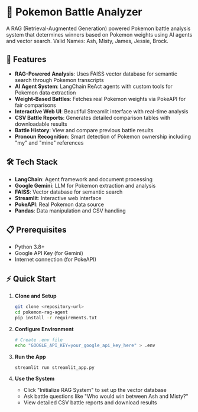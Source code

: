 # 👾 Pokemon Battle Analyzer

A RAG (Retrieval-Augmented Generation) powered Pokemon battle analysis system that determines winners based on Pokemon weights using AI agents and vector search.
Valid Names: Ash, Misty, James, Jessie, Brock.

## 🚀 Features

- **RAG-Powered Analysis**: Uses FAISS vector database for semantic search through Pokemon transcripts
- **AI Agent System**: LangChain ReAct agents with custom tools for Pokemon data extraction
- **Weight-Based Battles**: Fetches real Pokemon weights via PokeAPI for fair comparisons
- **Interactive Web UI**: Beautiful Streamlit interface with real-time analysis
- **CSV Battle Reports**: Generates detailed comparison tables with downloadable results
- **Battle History**: View and compare previous battle results
- **Pronoun Recognition**: Smart detection of Pokemon ownership including "my" and "mine" references

## 🛠️ Tech Stack

- **LangChain**: Agent framework and document processing
- **Google Gemini**: LLM for Pokemon extraction and analysis
- **FAISS**: Vector database for semantic search
- **Streamlit**: Interactive web interface
- **PokeAPI**: Real Pokemon data source
- **Pandas**: Data manipulation and CSV handling

## 📋 Prerequisites

- Python 3.8+
- Google API Key (for Gemini)
- Internet connection (for PokeAPI)

## ⚡ Quick Start

1. **Clone and Setup**
   ```bash
   git clone <repository-url>
   cd pokemon-rag-agent
   pip install -r requirements.txt
   ```

2. **Configure Environment**
   ```bash
   # Create .env file
   echo "GOOGLE_API_KEY=your_google_api_key_here" > .env
   ```

3. **Run the App**
   ```bash
   streamlit run streamlit_app.py
   ```

4. **Use the System**
   - Click "Initialize RAG System" to set up the vector database
   - Ask battle questions like "Who would win between Ash and Misty?"
   - View detailed CSV battle reports and download results
